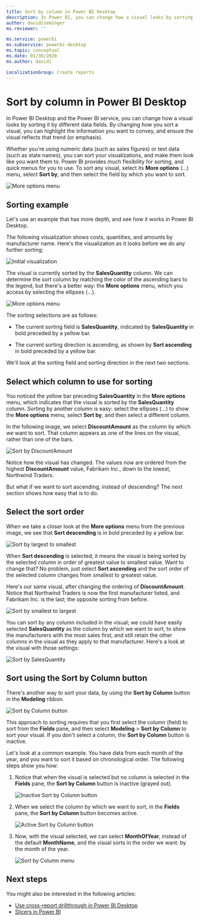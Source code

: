 ```yaml
---
title: Sort by column in Power BI Desktop
description: In Power BI, you can change how a visual looks by sorting it by different data fields.
author: davidiseminger
ms.reviewer: ''

ms.service: powerbi
ms.subservice: powerbi-desktop
ms.topic: conceptual
ms.date: 01/30/2020
ms.author: davidi

LocalizationGroup: Create reports
---
```

# Sort by column in Power BI Desktop
In Power BI Desktop and the Power BI service, you can change how a visual looks by sorting it by different data fields. By changing how you sort a visual, you can highlight the information you want to convey, and ensure the visual reflects that trend (or emphasis).

Whether you're using numeric data (such as sales figures) or text data (such as state names), you can sort your visualizations, and make them look like you want them to. Power BI provides much flexibility for sorting, and quick menus for you to use. To sort any visual, select its **More options** (...) menu, select **Sort by**, and then select the field by which you want to sort.

![More options menu](media/desktop-sort-by-column/sortbycolumn_2.png)

## Sorting example
Let's use an example that has more depth, and see how it works in Power BI Desktop.

The following visualization shows costs, quantities, and amounts by manufacturer name. Here's the visualization as it looks before we do any further sorting:

![Initial visualization](media/desktop-sort-by-column/sortbycolumn_1.png)

The visual is currently sorted by the **SalesQuantity** column. We can determine the sort column by matching the color of the ascending bars to the legend, but there's a better way: the **More options** menu, which you access by selecting the ellipses (...).

![More options menu](media/desktop-sort-by-column/sortbycolumn_2.png)

The sorting selections are as follows:

* The current sorting field is **SalesQuantity**, indicated by **SalesQuantity** in bold preceded by a yellow bar. 

* The current sorting direction is ascending, as shown by **Sort ascending** in bold preceded by a yellow bar.

We'll look at the sorting field and sorting direction in the next two sections.

## Select which column to use for sorting
You noticed the yellow bar preceding **SalesQuantity** in the **More options** menu, which indicates that the visual is sorted by the **SalesQuantity** column. Sorting by another column is easy: select the ellipses (...) to show the **More options** menu, select **Sort by**, and then select a different column.

In the following image, we select **DiscountAmount** as the column by which we want to sort. That column appears as one of the lines on the visual, rather than one of the bars. 

![Sort by DiscountAmount](media/desktop-sort-by-column/sortbycolumn_3.png)

Notice how the visual has changed. The values now are ordered from the highest **DiscountAmount** value, Fabrikam Inc., down to the lowest, Northwind Traders. 

But what if we want to sort ascending, instead of descending? The next section shows how easy that is to do.

## Select the sort order
When we take a closer look at the **More options** menu from the previous image, we see that **Sort descending** is in bold preceded by a yellow bar.

![Sort by largest to smallest](media/desktop-sort-by-column/sortbycolumn_4.png)

When **Sort descending** is selected, it means the visual is being sorted by the selected column in order of greatest value to smallest value. Want to change that? No problem, just select **Sort ascending** and the sort order of the selected column changes from smallest to greatest value.

Here's our same visual, after changing the ordering of **DiscountAmount**. Notice that Northwind Traders is now the first manufacturer listed, and Fabrikam Inc. is the last; the opposite sorting from before.

![Sort by smallest to largest](media/desktop-sort-by-column/sortbycolumn_5.png)

You can sort by any column included in the visual; we could have easily selected **SalesQuantity** as the column by which we want to sort, to show the manufacturers with the most sales first, and still retain the other columns in the visual as they apply to that manufacturer. Here's a look at the visual with those settings:

![Sort by SalesQuantity](media/desktop-sort-by-column/sortbycolumn_6.png)

## Sort using the Sort by Column button
There's another way to sort your data, by using the **Sort by Column** button in the **Modeling** ribbon.

![Sort by Column button](media/desktop-sort-by-column/sortbycolumn_8.png)

This approach to sorting requires that you first select the column (field) to sort from the **Fields** pane, and then select **Modeling** > **Sort by Column** to sort your visual. If you don't select a column, the **Sort by Column** button is inactive.

Let's look at a common example. You have data from each month of the year, and you want to sort it based on chronological order. The following steps show you how:

1. Notice that when the visual is selected but no column is selected in the **Fields** pane, the **Sort by Column** button is inactive (grayed out).
   
   ![Inactive Sort by Column button](media/desktop-sort-by-column/sortbycolumn_9.png)

2. When we select the column by which we want to sort, in the **Fields** pane, the **Sort by Column** button becomes active.
   
   ![Active Sort by Column button](media/desktop-sort-by-column/sortbycolumn_10.png)
3. Now, with the visual selected, we can select **MonthOfYear**, instead of the default **MonthName**, and the visual sorts in the order we want: by the month of the year.
   
   ![Sort by Column menu](media/desktop-sort-by-column/sortbycolumn_11.png)


<!---
This functionality is no longer active. Jan 2020

## Getting back to default column for sorting
You can sort by any column you'd like, but there may be times when you want the visual to return to its default sorting column. No problem. For a visual that has a sort column selected, open the **More options** menu and select that column again, and the visualization returns to its default sort column.

For example, here's our previous chart:

![Initial visualization](media/desktop-sort-by-column/sortbycolumn_6.png)

When we go back to the menu and select **SalesQuantity** again, the visual defaults to being ordered alphabetically by **Manufacturer**, as shown in the following image.

![Default sort order](media/desktop-sort-by-column/sortbycolumn_7.png)

With so many options for sorting your visuals, creating just the chart or image you want is easy.
--->

## Next steps

You might also be interested in the following articles:

* [Use cross-report drillthrough in Power BI Desktop](desktop-cross-report-drill-through.md)
* [Slicers in Power BI](../visuals/power-bi-visualization-slicers.md)
